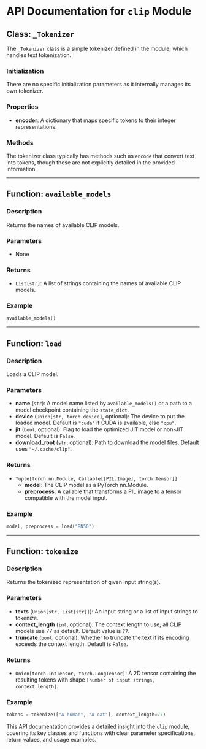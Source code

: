 # API Documentation for `clip` Module

## Class: `_Tokenizer`
The `_Tokenizer` class is a simple tokenizer defined in the module, which handles text tokenization.

### Initialization
There are no specific initialization parameters as it internally manages its own tokenizer.

### Properties
- **encoder**: A dictionary that maps specific tokens to their integer representations.

### Methods
The tokenizer class typically has methods such as `encode` that convert text into tokens, though these are not explicitly detailed in the provided information.

---

## Function: `available_models`
### Description
Returns the names of available CLIP models.

### Parameters
- None

### Returns
- `List[str]`: A list of strings containing the names of available CLIP models.

### Example
```python
available_models()
```

---

## Function: `load`
### Description
Loads a CLIP model.

### Parameters
- **name** (`str`): A model name listed by `available_models()` or a path to a model checkpoint containing the `state_dict`.
- **device** (`Union[str, torch.device]`, optional): The device to put the loaded model. Default is `"cuda"` if CUDA is available, else `"cpu"`.
- **jit** (`bool`, optional): Flag to load the optimized JIT model or non-JIT model. Default is `False`.
- **download_root** (`str`, optional): Path to download the model files. Default uses `"~/.cache/clip"`.

### Returns
- `Tuple[torch.nn.Module, Callable[[PIL.Image], torch.Tensor]]`: 
  - **model**: The CLIP model as a PyTorch nn.Module.
  - **preprocess**: A callable that transforms a PIL image to a tensor compatible with the model input.

### Example
```python
model, preprocess = load("RN50")
```

---

## Function: `tokenize`
### Description
Returns the tokenized representation of given input string(s).

### Parameters
- **texts** (`Union[str, List[str]]`): An input string or a list of input strings to tokenize.
- **context_length** (`int`, optional): The context length to use; all CLIP models use 77 as default. Default value is `77`.
- **truncate** (`bool`, optional): Whether to truncate the text if its encoding exceeds the context length. Default is `False`.

### Returns
- `Union[torch.IntTensor, torch.LongTensor]`: A 2D tensor containing the resulting tokens with shape `[number of input strings, context_length]`.
  
### Example
```python
tokens = tokenize(["A human", "A cat"], context_length=77)
```

This API documentation provides a detailed insight into the `clip` module, covering its key classes and functions with clear parameter specifications, return values, and usage examples.